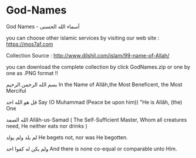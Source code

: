 God-Names
=========
God Names - أسماء الله الحسنى

you can choose other islamic services by visiting our web site : https://mos7af.com

Collection Source : http://www.dilshil.com/islam/99-name-of-Allah/

you can download the complete collection by click GodNames.zip or one by one as .PNG format !!




بسم الله الرحمن الرحيم In the Name of Allâh,the Most Beneficent, the Most Merciful

قل هو الله احد Say (O Muhammad (Peace be upon him)) "He is Allâh, (the) One

الله الصمد Allâh-us-Samad ( The Self-Sufficient Master, Whom all creatures need, He neither eats nor drinks )

لم يلد ولم يولد He begets not, nor was He begotten.

ولم يكن له كفوا احد And there is none co-equal or comparable unto Him. 